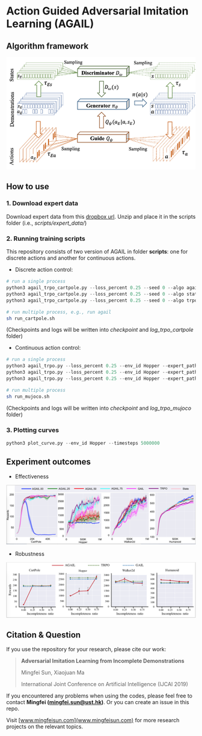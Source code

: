 # Action Guided Adversarial Imitation Learning (AGAIL)

## Algorithm framework

<img src="docs/framework.png" alt="agail" width="800px"/>

## How to use

### 1. Download expert data 
Download expert data from this [dropbox url](https://www.dropbox.com/s/wu6fddmjk5ojrg6/expert_data.zip?dl=0). Unzip and place it in the scripts folder (i.e., *scripts/expert_data/*)

### 2. Running training scripts

This repository consists of two version of AGAIL in folder **scripts**: one for discrete actions and another for continuous actions. 

* Discrete action control:

``` python
# run a single process
python3 agail_trpo_cartpole.py --loss_percent 0.25 --seed 0 --algo agail # running agail
python3 agail_trpo_cartpole.py --loss_percent 0.25 --seed 0 --algo state # running state-GAIL
python3 agail_trpo_cartpole.py --loss_percent 0.25 --seed 0 --algo trpo # running TRPO
```
``` bash
# run multiple process, e.g., run agail
sh run_cartpole.sh 
```
(Checkpoints and logs will be written into *checkpoint* and *log_trpo_cartpole* folder)

* Continuous action control:

``` python
# run a single process
python3 agail_trpo.py --loss_percent 0.25 --env_id Hopper --expert_path expert_data/mujoco/stochastic.trpo.Hopper.0.00.npz --algo agail # running agail
python3 agail_trpo.py --loss_percent 0.25 --env_id Hopper --expert_path expert_data/mujoco/stochastic.trpo.Hopper.0.00.npz --algo state # running state-GAIL
python3 agail_trpo.py --loss_percent 0.25 --env_id Hopper --expert_path expert_data/mujoco/stochastic.trpo.Hopper.0.00.npz --algo trpo # running TRPO
```
``` bash
# run multiple process
sh run_mujoco.sh
```
(Checkpoints and logs will be written into *checkpoint* and *log_trpo_mujoco* folder)

### 3. Plotting curves
``` python
python3 plot_curve.py --env_id Hopper --timesteps 5000000
```

## Experiment outcomes
* Effectiveness
<img src="docs/effective.png" alt="effective" width="800px"/>

* Robustness
<img src="docs/robust.png" alt="robust" width="800px"/>


## Citation & Question
If you use the repository for your research, please cite our work:
> **Adversarial Imitation Learning from Incomplete Demonstrations**
> 
> Mingfei Sun, Xiaojuan Ma
>
> International Joint Conference on Artificial Intelligence (IJCAI 2019)

If you encountered any problems when using the codes, please feel free to contact **Mingfei (mingfei.sun@ust.hk)**. Or you can create an issue in this repo. 

Visit [www.mingfeisun.com](www.mingfeisun.com) for more research projects on the relevant topics. 